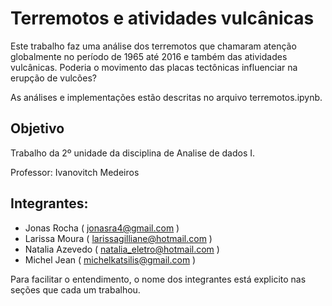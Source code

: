# Terremotos e atividades vulcânicas
	
Este trabalho faz uma análise dos terremotos que chamaram atenção globalmente no período de 1965 até 2016 e também das atividades vulcânicas. Poderia o movimento das placas tectônicas influenciar na erupção de vulcões?

As análises e implementações estão descritas no arquivo terremotos.ipynb.

## Objetivo
Trabalho da 2º unidade da disciplina de Analise de dados I.

Professor: Ivanovitch Medeiros


## Integrantes:

* Jonas Rocha ( jonasra4@gmail.com )
* Larissa Moura ( larissagilliane@hotmail.com )
* Natalia Azevedo ( natalia_eletro@hotmail.com )
* Michel Jean ( michelkatsilis@gmail.com )

Para facilitar o entendimento, o nome dos integrantes está explicito nas seções que cada um trabalhou.